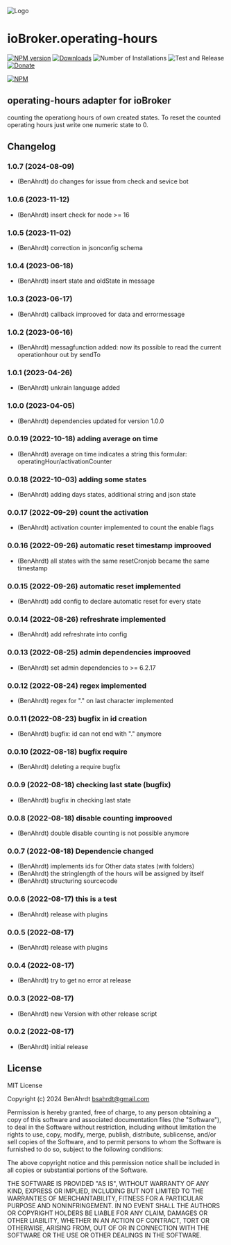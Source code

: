 ![Logo](admin/operating-hours.png)
# ioBroker.operating-hours

[![NPM version](https://img.shields.io/npm/v/iobroker.operating-hours.svg)](https://www.npmjs.com/package/iobroker.operating-hours)
[![Downloads](https://img.shields.io/npm/dm/iobroker.operating-hours.svg)](https://www.npmjs.com/package/iobroker.operating-hours)
![Number of Installations](https://iobroker.live/badges/operating-hours-installed.svg)
![Test and Release](https://github.com/BenAhrdt/ioBroker.operating-hours/workflows/Test%20and%20Release/badge.svg)
[![Donate](https://img.shields.io/badge/paypal-donate%20|%20spenden-blue.svg)](https://paypal.me/besc83)

[![NPM](https://nodei.co/npm/iobroker.operating-hours.png?downloads=true)](https://nodei.co/npm/iobroker.operating-hours/)

## operating-hours adapter for ioBroker

counting the operationg hours of own created states.
To reset the counted operating hours just write one numeric state to 0.

## Changelog
<!--
	Placeholder for the next version (at the beginning of the line):
	### **WORK IN PROGRESS**
-->
### 1.0.7 (2024-08-09)
* (BenAhrdt) do changes for issue from check and sevice bot

### 1.0.6 (2023-11-12)
* (BenAhrdt) insert check for node >= 16

### 1.0.5 (2023-11-02)
* (BenAhrdt) correction in jsonconfig schema

### 1.0.4 (2023-06-18)
* (BenAhrdt) insert state and oldState in message

### 1.0.3 (2023-06-17)
* (BenAhrdt) callback improoved for data and errormessage

### 1.0.2 (2023-06-16)
* (BenAhrdt) messagfunction added: now its possible to read the current operationhour out by sendTo

### 1.0.1 (2023-04-26)
* (BenAhrdt) unkrain language added

### 1.0.0 (2023-04-05)
* (BenAhrdt) dependencies updated for version 1.0.0

### 0.0.19 (2022-10-18) adding average on time
* (BenAhrdt) average on time indicates a string this formular: operatingHour/activationCounter

### 0.0.18 (2022-10-03) adding some states
* (BenAhrdt) adding days states, additional string and json state

### 0.0.17 (2022-09-29) count the activation
* (BenAhrdt) activation counter implemented to count the enable flags

### 0.0.16 (2022-09-26) automatic reset timestamp improoved
* (BenAhrdt) all states with the same resetCronjob became the same timestamp

### 0.0.15 (2022-09-26) automatic reset implemented
* (BenAhrdt) add config to declare automatic reset for every state

### 0.0.14 (2022-08-26) refreshrate implemented
* (BenAhrdt) add refreshrate into config

### 0.0.13 (2022-08-25) admin dependencies improoved
* (BenAhrdt) set admin dependencies to >= 6.2.17

### 0.0.12 (2022-08-24) regex implemented
* (BenAhrdt) regex for "." on last character implemented

### 0.0.11 (2022-08-23) bugfix in id creation
* (BenAhrdt) bugfix: id can not end with "." anymore

### 0.0.10 (2022-08-18) bugfix require
* (BenAhrdt) deleting a require bugfix

### 0.0.9 (2022-08-18) checking last state (bugfix)
* (BenAhrdt) bugfix in checking last state

### 0.0.8 (2022-08-18) disable counting improoved
* (BenAhrdt) double disable counting is not possible anymore

### 0.0.7 (2022-08-18) Dependencie changed
* (BenAhrdt) implements ids for Other data states (with folders)
* (BenAhrdt) the stringlength of the hours will be assigned by itself
* (BenAhrdt) structuring sourcecode

### 0.0.6 (2022-08-17) this is a test 
* (BenAhrdt) release with plugins

### 0.0.5 (2022-08-17)
* (BenAhrdt) release with plugins

### 0.0.4 (2022-08-17)
* (BenAhrdt) try to get no error at release

### 0.0.3 (2022-08-17)
* (BenAhrdt) new Version with other release script

### 0.0.2 (2022-08-17)
* (BenAhrdt) initial release

## License
MIT License

Copyright (c) 2024 BenAhrdt <bsahrdt@gmail.com>

Permission is hereby granted, free of charge, to any person obtaining a copy
of this software and associated documentation files (the "Software"), to deal
in the Software without restriction, including without limitation the rights
to use, copy, modify, merge, publish, distribute, sublicense, and/or sell
copies of the Software, and to permit persons to whom the Software is
furnished to do so, subject to the following conditions:

The above copyright notice and this permission notice shall be included in all
copies or substantial portions of the Software.

THE SOFTWARE IS PROVIDED "AS IS", WITHOUT WARRANTY OF ANY KIND, EXPRESS OR
IMPLIED, INCLUDING BUT NOT LIMITED TO THE WARRANTIES OF MERCHANTABILITY,
FITNESS FOR A PARTICULAR PURPOSE AND NONINFRINGEMENT. IN NO EVENT SHALL THE
AUTHORS OR COPYRIGHT HOLDERS BE LIABLE FOR ANY CLAIM, DAMAGES OR OTHER
LIABILITY, WHETHER IN AN ACTION OF CONTRACT, TORT OR OTHERWISE, ARISING FROM,
OUT OF OR IN CONNECTION WITH THE SOFTWARE OR THE USE OR OTHER DEALINGS IN THE
SOFTWARE.